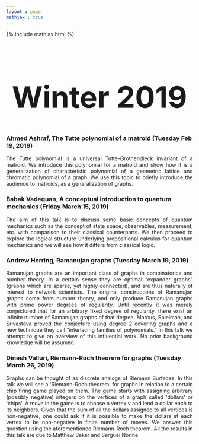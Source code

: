 ```yaml
---
layout : page
mathjax : true
---
```

{% include mathjax.html %}

<center> <h1 style="font-size:80px">Winter 2019 </h1> </center>

### Ahmed Ashraf, The Tutte polynomial of a matroid (Tuesday Feb 19, 2019)
<p style='text-align: justify;'>
The Tutte polynomial is a universal Tutte-Grothendieck invariant of a matroid. We introduce this polynomial for a matroid and show how it is a generalization of characteristic polynomial of a geometric lattice and chromatic polynomial of a graph. We use this topic to briefly introduce the audience to matroids, as a generalization of graphs. 
</p>

### Babak Vadequan, A conceptual introduction to quantum mechanics (Friday March 15, 2019)
<p style='text-align: justify;'>
The aim of this talk is to discuss some basic concepts of quantum mechanics such as the concept of state space, observables, measurement, etc. with comparison to their classical counterparts. We then proceed to explore the logical structure underlying propositional calculus for quantum mechanics and we will see how it differs from classical logic.
</p>

### Andrew Herring, Ramanujan graphs (Tuesday March 19, 2019)
<p style='text-align: justify;'>
Ramanujan graphs are an important class of graphs in combinatorics and number theory. In a certain sense they are optimal “expander graphs” (graphs which are sparse, yet highly connected), and are thus naturally of interest to network scientists. The original constructions of Ramanujan graphs come from number theory, and only produce Ramanujan graphs with prime power degrees of regularity. Until recently it was merely conjectured that for an arbitrary fixed degree of regularity, there exist an infinite number of Ramanujan graphs of that degree. Marcus, Spielman, and Srivastava proved the conjecture using degree 2 covering graphs and a new technique they call “interlacing families of polynomials.” In this talk we attempt to give an overview of this influential work. No prior background knowledge will be assumed.
</p>

### Dinesh Valluri, Riemann-Roch theorem for graphs (Tuesday March 26, 2019)
<p style='text-align: justify;'>
Graphs can be thought of as discrete analogs of Riemann Surfaces. In this talk we will see a 'Riemann-Roch theorem' for graphs in relation to a certain chip firing game played on them. The game starts with assigning arbitrary (possibly negative) integers on the vertices of a graph called 'dollars' or 'chips'. A move in the game is to choose a vertex v and lend a dollar each to its neighbors. Given that the sum of all the dollars assigned to all vertices is non-negative, one could ask if it is possible to make the dollars at each vertex to be non-negative in finite number of moves. We answer this question using the aforementioned Riemann-Roch theorem. All the results in this talk are due to Matthew Baker and Serguei Norine.
</p>
